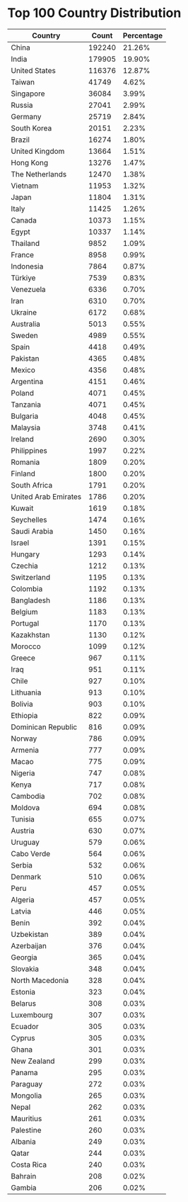 # Top 100 Country Distribution
| Country | Count | Percentage |
|----|----|----|
| China | 192240 | 21.26% |
| India | 179905 | 19.90% |
| United States | 116376 | 12.87% |
| Taiwan | 41749 | 4.62% |
| Singapore | 36084 | 3.99% |
| Russia | 27041 | 2.99% |
| Germany | 25719 | 2.84% |
| South Korea | 20151 | 2.23% |
| Brazil | 16274 | 1.80% |
| United Kingdom | 13664 | 1.51% |
| Hong Kong | 13276 | 1.47% |
| The Netherlands | 12470 | 1.38% |
| Vietnam | 11953 | 1.32% |
| Japan | 11804 | 1.31% |
| Italy | 11425 | 1.26% |
| Canada | 10373 | 1.15% |
| Egypt | 10337 | 1.14% |
| Thailand | 9852 | 1.09% |
| France | 8958 | 0.99% |
| Indonesia | 7864 | 0.87% |
| Türkiye | 7539 | 0.83% |
| Venezuela | 6336 | 0.70% |
| Iran | 6310 | 0.70% |
| Ukraine | 6172 | 0.68% |
| Australia | 5013 | 0.55% |
| Sweden | 4989 | 0.55% |
| Spain | 4418 | 0.49% |
| Pakistan | 4365 | 0.48% |
| Mexico | 4356 | 0.48% |
| Argentina | 4151 | 0.46% |
| Poland | 4071 | 0.45% |
| Tanzania | 4071 | 0.45% |
| Bulgaria | 4048 | 0.45% |
| Malaysia | 3748 | 0.41% |
| Ireland | 2690 | 0.30% |
| Philippines | 1997 | 0.22% |
| Romania | 1809 | 0.20% |
| Finland | 1800 | 0.20% |
| South Africa | 1791 | 0.20% |
| United Arab Emirates | 1786 | 0.20% |
| Kuwait | 1619 | 0.18% |
| Seychelles | 1474 | 0.16% |
| Saudi Arabia | 1450 | 0.16% |
| Israel | 1391 | 0.15% |
| Hungary | 1293 | 0.14% |
| Czechia | 1212 | 0.13% |
| Switzerland | 1195 | 0.13% |
| Colombia | 1192 | 0.13% |
| Bangladesh | 1186 | 0.13% |
| Belgium | 1183 | 0.13% |
| Portugal | 1170 | 0.13% |
| Kazakhstan | 1130 | 0.12% |
| Morocco | 1099 | 0.12% |
| Greece | 967 | 0.11% |
| Iraq | 951 | 0.11% |
| Chile | 927 | 0.10% |
| Lithuania | 913 | 0.10% |
| Bolivia | 903 | 0.10% |
| Ethiopia | 822 | 0.09% |
| Dominican Republic | 816 | 0.09% |
| Norway | 786 | 0.09% |
| Armenia | 777 | 0.09% |
| Macao | 775 | 0.09% |
| Nigeria | 747 | 0.08% |
| Kenya | 717 | 0.08% |
| Cambodia | 702 | 0.08% |
| Moldova | 694 | 0.08% |
| Tunisia | 655 | 0.07% |
| Austria | 630 | 0.07% |
| Uruguay | 579 | 0.06% |
| Cabo Verde | 564 | 0.06% |
| Serbia | 532 | 0.06% |
| Denmark | 510 | 0.06% |
| Peru | 457 | 0.05% |
| Algeria | 457 | 0.05% |
| Latvia | 446 | 0.05% |
| Benin | 392 | 0.04% |
| Uzbekistan | 389 | 0.04% |
| Azerbaijan | 376 | 0.04% |
| Georgia | 365 | 0.04% |
| Slovakia | 348 | 0.04% |
| North Macedonia | 328 | 0.04% |
| Estonia | 323 | 0.04% |
| Belarus | 308 | 0.03% |
| Luxembourg | 307 | 0.03% |
| Ecuador | 305 | 0.03% |
| Cyprus | 305 | 0.03% |
| Ghana | 301 | 0.03% |
| New Zealand | 299 | 0.03% |
| Panama | 295 | 0.03% |
| Paraguay | 272 | 0.03% |
| Mongolia | 265 | 0.03% |
| Nepal | 262 | 0.03% |
| Mauritius | 261 | 0.03% |
| Palestine | 260 | 0.03% |
| Albania | 249 | 0.03% |
| Qatar | 244 | 0.03% |
| Costa Rica | 240 | 0.03% |
| Bahrain | 208 | 0.02% |
| Gambia | 206 | 0.02% |

